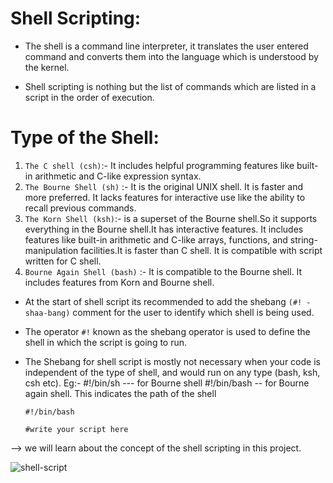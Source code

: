 # Shell Scripting:

- The shell is a command line interpreter, it translates the user entered command and converts them into the language which is understood by the kernel.

- Shell scripting is nothing but the list of commands which are listed in a script in the order of execution.
# Type of the Shell:

1. `The C shell (csh)`:- It includes helpful programming features like built-in arithmetic and C-like expression syntax.
2. `The Bourne Shell (sh)` :- It is the original UNIX shell. It is faster and more preferred. It lacks features for interactive use like the ability to recall previous commands.
3. `The Korn Shell (ksh)`:- is a superset of the Bourne shell.So it supports everything in the Bourne shell.It has interactive features. It includes features like built-in arithmetic and C-like arrays, functions, and string-manipulation facilities.It is faster than C shell. It is compatible with script written for C shell.
4. `Bourne Again Shell (bash)` :- It is compatible to the Bourne shell. It includes features from Korn and Bourne shell.

- At the start of shell script its recommended to add the shebang  `(#! - shaa-bang)` comment for the user to identify which shell is being used.
- The operator `#!` known as the shebang operator is used to define the shell in which the script is going to run. 
- The Shebang for shell script is mostly not necessary when your code is independent of the type of shell, and would run on any type (bash, ksh, csh etc).
  Eg:- #!/bin/sh  --- for Bourne shell
       #!/bin/bash -- for Bourne again shell. This indicates the path of the shell

  ```
  #!/bin/bash

  #write your script here
  ```

--> we will learn about the concept of the shell scripting in this project.




![shell-script](https://github.com/gk-aws-dev/Shell_Scripting_/assets/154478305/1ccb912f-a6ad-44ae-9cf3-720e95b2bd75)
